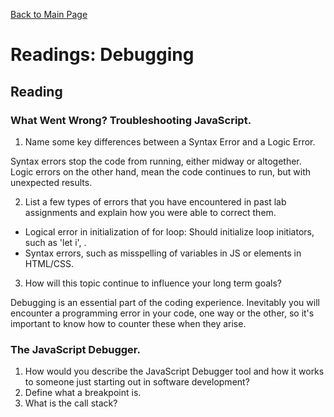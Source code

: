 [Back to Main Page](https://roguestar112.github.io/reading-notes/)

# Readings: Debugging

## Reading

### What Went Wrong? Troubleshooting JavaScript.

1. Name some key differences between a Syntax Error and a Logic Error.

Syntax errors stop the code from running, either midway or altogether. Logic errors on the other hand, mean the code continues to run, but with unexpected results.


2. List a few types of errors that you have encountered in past lab assignments and explain how you were able to correct them.

- Logical error in initialization of for loop: Should initialize loop initiators, such as 'let i', .
- Syntax errors, such as misspelling of variables in JS or elements in HTML/CSS.


3. How will this topic continue to influence your long term goals?

Debugging is an essential part of the coding experience. Inevitably you will encounter a programming error in your code, one way or the other, so it's important to know how to counter these when they arise.

### The JavaScript Debugger.

1. How would you describe the JavaScript Debugger tool and how it works to someone just starting out in software development?
2. Define what a breakpoint is.
3. What is the call stack?
